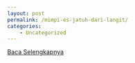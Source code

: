 ```yaml
---
layout: post
permalink: /mimpi-es-jatuh-dari-langit/
categories:
    - Uncategorized
---
```


[Baca Selengkapnya](/06)